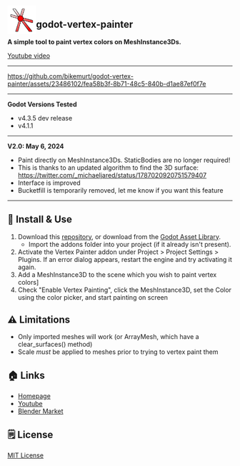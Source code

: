 <img src="addons/vertex_painter/icon.png" width="64" align="left" />

## godot-vertex-painter
 
**A simple tool to paint vertex colors on MeshInstance3Ds.**

[Youtube video](https://youtu.be/kPeYi7-9U6U)

---


https://github.com/bikemurt/godot-vertex-painter/assets/23486102/fea58b3f-8b71-48c5-840b-d1ae87ef0f7e



---

**Godot Versions Tested**
- v4.3.5 dev release
- v4.1.1

---
**V2.0: May 6, 2024**
- Paint directly on MeshInstance3Ds. StaticBodies are no longer required!
- This is thanks to an updated algorithm to find the 3D surface: https://twitter.com/_michaeljared/status/1787020920751579407
- Interface is improved
- Bucketfill is temporarily removed, let me know if you want this feature

---
## 🚀 Install & Use

1. Download this [repository](https://github.com/bikemurt/godot-vertex-painter/), or download from the [Godot Asset Library](https://godotengine.org/asset-library/asset/2470).
    - Import the addons folder into your project (if it already isn't present).
2. Activate the Vertex Painter addon under Project > Project Settings > Plugins. If an error dialog appears, restart the engine and try activating it again.
3. Add a MeshInstance3D to the scene which you wish to paint vertex colors]
4. Check "Enable Vertex Painting", click the MeshInstance3D, set the Color using the color picker, and start painting on screen

## ⚠️ Limitations

- Only imported meshes will work (or ArrayMesh, which have a clear_surfaces() method)
- Scale *must* be applied to meshes prior to trying to vertex paint them

## 🏠 Links

- [Homepage](https://www.michaeljared.ca/)
- [Youtube](https://www.youtube.com/@michaeljburt)
- [Blender Market](https://blendermarket.com/creators/michaeljared)

## 🗒️ License

[MIT License](/LICENSE)
